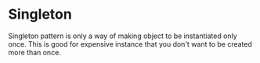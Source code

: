 # Singleton

Singleton pattern is only a way of making object to be instantiated only once.
This is good for expensive instance that you don't want to be created more than once.
